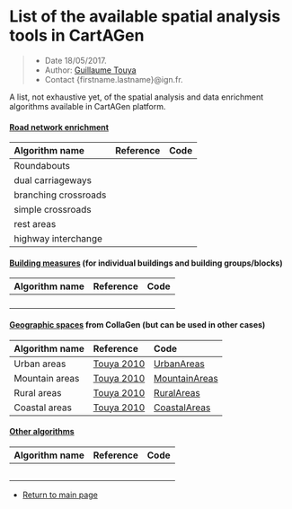 # List of the available spatial analysis tools in CartAGen

> - Date 18/05/2017.
> - Author: [Guillaume Touya][1]
> - Contact {firstname.lastname}@ign.fr.

A list, not exhaustive yet, of the spatial analysis and data enrichment algorithms available in CartAGen platform.

#### [](#header-4)[Road network enrichment][3]

| Algorithm name        | Reference         				| Code 							| 
|:----------------------|:----------------------------------|:------------------------------|
| Roundabouts   | 	| 		| 
| dual carriageways	| 	|  | 
| branching crossroads    | 	|  |
| simple crossroads   	| 	|   |
| rest areas  	| 	|   |
| highway interchange   | 	|  |

#### [](#header-4)[Building measures][4] (for individual buildings and building groups/blocks)

| Algorithm name        | Reference         				| Code 							| 
|:----------------------|:----------------------------------|:------------------------------|
|   |   |  | 
| 	| 	|  | 
|   |   |  |
| 	|  	|  | 	

#### [](#header-4)[Geographic spaces][5] from CollaGen (but can be used in other cases)

| Algorithm name        | Reference         				| Code 							|
|:----------------------|:----------------------------------|:------------------------------|
| Urban areas   | [Touya 2010][8] | [UrbanAreas][9]  			| 
| Mountain areas	    | [Touya 2010][8] | [MountainAreas][10]  			| 
| Rural areas   | [Touya 2010][8] | [RuralAreas][11]  			| 
| Coastal areas	    | [Touya 2010][8] | [CoastalAreas][12]  		|  


#### [](#header-4)[Other algorithms][7]

| Algorithm name        | Reference         				| Code 							| 
|:----------------------|:----------------------------------|:------------------------------|
|   |  | 	| 	
|   |  | 	| 	
|   |  | 	| 	
|   |  | 	| 	
|   |  | 	| 	


- [Return to main page][6]


[1]: http://recherche.ign.fr/labos/cogit/english/accueilCOGIT.php
[2]: https://github.com/IGNF/geoxygene
[3]: /spatial_analysis/road_enrichment.md
[4]: /spatial_analysis/building_measures.md
[5]: /spatial_analysis/geo_spaces.md
[6]: https://ignf.github.io/CartAGen
[7]: /spatial_analysis/other_measures.md
[8]: https://kartographie.geo.tu-dresden.de/downloads/ica-gen/workshop2010/genemr2010_submission_5.pdf
[9]: https://github.com/IGNF/CartAGen/blob/master/cartagen-core/src/main/java/fr/ign/cogit/cartagen/spatialanalysis/geospace/UrbanAreas.java
[10]: https://github.com/IGNF/CartAGen/blob/master/cartagen-core/src/main/java/fr/ign/cogit/cartagen/spatialanalysis/geospace/MountainAreas.java
[11]: https://github.com/IGNF/CartAGen/blob/master/cartagen-core/src/main/java/fr/ign/cogit/cartagen/spatialanalysis/geospace/RuralAreas.java
[12]: https://github.com/IGNF/CartAGen/blob/master/cartagen-core/src/main/java/fr/ign/cogit/cartagen/spatialanalysis/geospace/CostalAreas.java